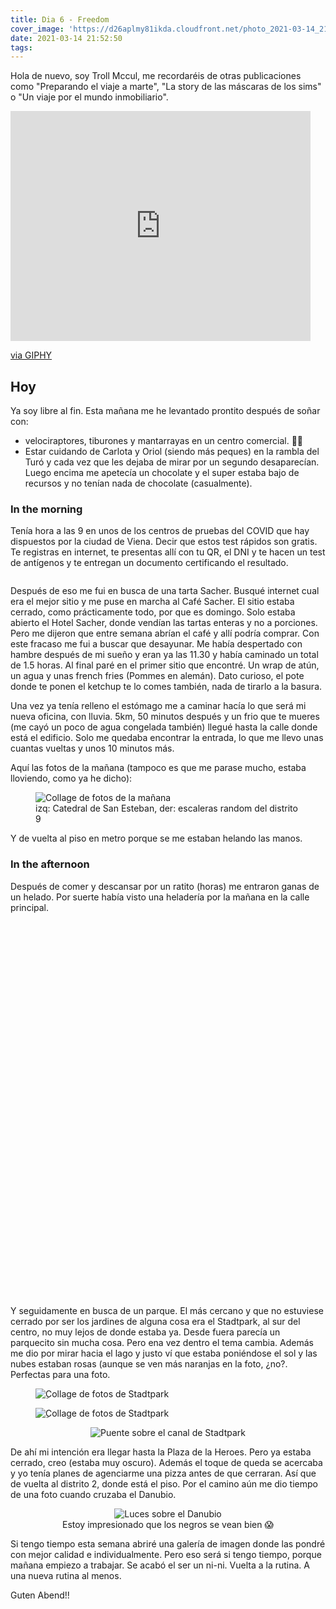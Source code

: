 ```yaml
---
title: Dia 6 - Freedom
cover_image: 'https://d26aplmy81ikda.cloudfront.net/photo_2021-03-14_21-58-48.jpg'
date: 2021-03-14 21:52:50
tags:
---
```


Hola de nuevo, soy Troll Mccul, me recordaréis de otras publicaciones como "Preparando el viaje a marte", "La story de las máscaras de los sims" o "Un viaje por el mundo inmobiliario".

<iframe src="https://giphy.com/embed/l2Jegj3dfgsTyK8xi" width="480" height="368" frameBorder="0" class="giphy-embed" allowFullScreen></iframe><p><a href="https://giphy.com/gifs/season-3-the-simpsons-3x15-l2Jegj3dfgsTyK8xi">via GIPHY</a></p>

## Hoy

Ya soy libre al fin. Esta mañana me he levantado prontito después de soñar con:
- velociraptores, tiburones y mantarrayas en un centro comercial. 🤷‍♂️
- Estar cuidando de Carlota y Oriol (siendo más peques) en la rambla del Turó y cada vez que les dejaba de mirar por un segundo desaparecían. Luego encima me apetecía un chocolate y el super estaba bajo de recursos y no tenían nada de chocolate (casualmente).

### In the morning

Tenía hora a las 9 en unos de los centros de pruebas del COVID que hay dispuestos por la ciudad de Viena. Decir que estos test rápidos son gratis. Te registras en internet, te presentas allí con tu QR, el DNI y te hacen un test de antígenos y te entregan un documento certificando el resultado.

<figure>
    <img src="https://d26aplmy81ikda.cloudfront.net/photo_2021-03-14_21-58-48.gif" alt="">
</figure>

Después de eso me fui en busca de una tarta Sacher. Busqué internet cual era el mejor sitio y me puse en marcha al Café Sacher. El sitio estaba cerrado, como prácticamente todo, por que es domingo. Solo estaba abierto el Hotel Sacher, donde vendían las tartas enteras y no a porciones. Pero me dijeron que entre semana abrían el café y allí podría comprar.
Con este fracaso me fui a buscar que desayunar. Me había despertado con hambre después de mi sueño y eran ya las 11.30 y había caminado un total de 1.5 horas. Al final paré en el primer sitio que encontré. Un wrap de atún, un agua y unas french fries (Pommes en alemán). Dato curioso, el pote donde te ponen el ketchup te lo comes también, nada de tirarlo a la basura.

Una vez ya tenía relleno el estómago me a caminar hacía lo que será mi nueva oficina, con lluvia. 5km, 50 minutos después y un frio que te mueres (me cayó un poco de agua congelada también) llegué hasta la calle donde está el edificio. Solo me quedaba encontrar la entrada, lo que me llevo unas cuantas vueltas y unos 10 minutos más.

Aquí las fotos de la mañana (tampoco es que me parase mucho, estaba lloviendo, como ya he dicho):

<figure>
    <img src="https://d26aplmy81ikda.cloudfront.net/photo_2021-03-14_21-16-30.jpg" alt="Collage de fotos de la mañana">
    <figcaption>izq: Catedral de San Esteban, der: escaleras random del distrito 9 </figcaption>
</figure>

Y de vuelta al piso en metro porque se me estaban helando las manos.

### In the afternoon

Después de comer y descansar por un ratito (horas) me entraron ganas de un helado. Por suerte había visto una heladería por la mañana en la calle principal. 

<figure style="height: 600px; overflow: hidden; position: relative">
    <img style="position: absolute; top: -50%" src="https://d26aplmy81ikda.cloudfront.net/photo_2021-03-14_23-16-38.jpg" alt="Yo con mi helado">
</figure>

Y seguidamente en busca de un parque. El más cercano y que no estuviese cerrado por ser los jardines de alguna cosa era el Stadtpark, al sur del centro, no muy lejos de donde estaba ya.
Desde fuera parecía un parquecito sin mucha cosa. Pero ena vez dentro el tema cambia. Además me dio por mirar hacia el lago y justo ví que estaba poniéndose el sol y las nubes estaban rosas (aunque se ven más naranjas en la foto, ¿no?. Perfectas para una foto.

<figure>
    <img src="https://d26aplmy81ikda.cloudfront.net/reflejo.png" alt="ِCollage de fotos de Stadtpark">
</figure>
<figure>
    <img src="https://d26aplmy81ikda.cloudfront.net/photo_2021-03-14_21-16-33.jpg" alt="ِCollage de fotos de Stadtpark">
</figure>
<figure style="text-align: center">
    <img src="https://d26aplmy81ikda.cloudfront.net/bridge_animation.gif" alt="Puente sobre el canal de Stadtpark">
</figure>

De ahí mi intención era llegar hasta la Plaza de la Heroes. Pero ya estaba cerrado, creo (estaba muy oscuro). Además el toque de queda se acercaba y yo tenía planes de agenciarme una pizza antes de que cerraran. Así que de vuelta al distrito 2, donde está el piso. Por el camino aún me dio tiempo de una foto cuando cruzaba el Danubio.

<figure style="text-align: center" >
    <img src="https://d26aplmy81ikda.cloudfront.net/photo_2021-03-14_21-16-38.jpg" alt="Luces sobre el Danubio">
    <figcaption>Estoy impresionado que los negros se vean bien 😱</figcaption>
</figure>

Si tengo tiempo esta semana abriré una galería de imagen donde las pondré con mejor calidad e individualmente. Pero eso será si tengo tiempo, porque mañana empiezo a trabajar. Se acabó el ser un ni-ni. Vuelta a la rutina. A una nueva rutina al menos.

Guten Abend!!





